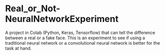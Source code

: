 # Real_or_Not-NeuralNetworkExperiment
A project in Colab (Python, Keras, Tensorflow) that can tell the difference between a real or a fake face. This is an experiment to see if using a traditional neural network or a convolutional neural network is better for the task at hand.
